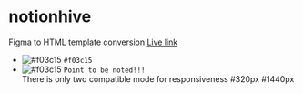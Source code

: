 # notionhive
Figma to HTML template conversion
<a href="https://project.rafalotech.com/notion-hive/" target="_blank">Live link</a>
- ![#f03c15](https://via.placeholder.com/15/f03c15/000000?text=+) `#f03c15`
- ![#f03c15]() `Point to be noted!!!` <br>
There is only two compatible mode for responsiveness
#320px
#1440px
